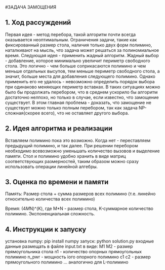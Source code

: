 #ЗАДАЧА ЗАМОЩЕНИЯ

## 1. Ход рассуждений
Первая идея - метод перебора, такой алгоритм почти всегда оказывается неоптимальным. Ограничения задачи, такие как фиксированный размер стола, наличия только двух форм полимино, наталкивают на мысль, что задача может решаться за полиномиальное время. Следующая идея - применить жадный алгоритм. Жадный выбор - добавление, которое минимально увеличит периметр свободного стола. Это логично - чем больше соприкасаются полимино и чем меньше отдельных высупов, тем меньше периметр свободного стола, а значит, больше места для добавления следующего полимино. Однако применить его не удалось - невозможно определить порядок выбора при одинаково меняющих периметр вставках. В таких ситуациях можно было бы продолжать перебором, что в среднем ускорило бы алгоритм достаточно нелпохо, но только в случае, если известно, что замощение существует. В этом главная проблема - доказать, что замощение не существует можно только полным перебором, так как задача NP-сложная(скорее всего), что не оставляет другого выбора.

## 2. Идея алгоритма и реализации
Вставляем полимино пока это возможно. Когда нет - переставляем предыдущий полимино, и так далее. При решении перебором необходимо всевозможно уменьшать количество вызовов и выделение памяти. Стол и полимино удобно хранить в виде матриц соответствующих размерностей, таким образом можно сразу использовать операции линейной алгебры.

## 3. Оценка по времени и памяти

Память: Размер стола + сумма размеров всех полимино (т.е. линейно относительно количества всех полимино)

Время: (4*M*N)^(K), где M*N - размер стола, K-суммарное количество полимино. Экспоненциальная сложность.

## 4. Инструкции к запуску
установка numpy: pip install numpy
запуск: python solution.py
входные данные размещать в файле input.txt в виде:
M1 M2 - размер прямоугольника стола
n1 - количество опорных прямоугольных полимино
n_pwr - мощность iого опорного полимино
с1 с2 - размер прямоугольного полимино
...
аналогично для L-полимино 

